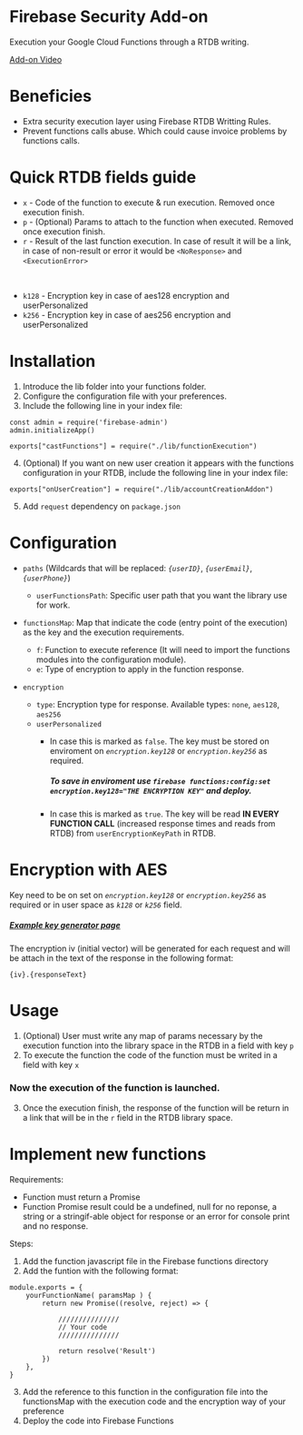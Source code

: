 # Firebase Security Add-on
Execution your Google Cloud Functions through a RTDB writing.

[Add-on Video](https://youtu.be/QUoi1udKFrw)

# Beneficies
- Extra security execution layer using Firebase RTDB Writting Rules.
- Prevent functions calls abuse. Which could cause invoice problems by functions calls.

# Quick RTDB fields guide
- `x` - Code of the function to execute & run execution. Removed once execution finish.
- `p` - (Optional) Params to attach to the function when executed. Removed once execution finish.
- `r` - Result of the last function execution. In case of result it will be a link, in case of non-result or error it would be `<NoResponse>` and `<ExecutionError>`

<br>

- `k128` - Encryption key in case of aes128 encryption and userPersonalized
- `k256` - Encryption key in case of aes256 encryption and userPersonalized


# Installation

1. Introduce the lib folder into your functions folder.
2. Configure the configuration file with your preferences.
3. Include the following line in your index file:
```
const admin = require('firebase-admin')
admin.initializeApp()

exports["castFunctions"] = require("./lib/functionExecution")
```
4. (Optional) If you want on new user creation it appears with the functions configuration in your RTDB, include the following line in your index file:
```
exports["onUserCreation"] = require("./lib/accountCreationAddon")
```
5. Add `request` dependency on `package.json`


# Configuration
- `paths` (Wildcards that will be replaced: _`{userID}`_, _`{userEmail}`_, _`{userPhone}`_)
    - `userFunctionsPath`: Specific user path that you want the library use for work.

- `functionsMap`: Map that indicate the code (entry point of the execution) as the key and the execution requirements.
    - `f`: Function to execute reference (It will need to import the functions modules into the configuration module).
    - `e`: Type of encryption to apply in the function response.

- `encryption`
    - `type`: Encryption type for response. Available types: `none`, `aes128`, `aes256`
    - `userPersonalized`
        - In case this is marked as `false`. The key must be stored on enviroment on _`encryption.key128`_ or _`encryption.key256`_ as required.
            ##### To save in enviroment use `firebase functions:config:set encryption.key128="THE ENCRYPTION KEY"` and deploy.

        - In case this is marked as `true`. The key will be read **IN EVERY FUNCTION CALL** (increased response times and reads from RTDB) from `userEncryptionKeyPath` in RTDB.

# Encryption with AES
Key need to be on set on _`encryption.key128`_ or _`encryption.key256`_ as required or in user space as _`k128`_ or _`k256`_ field.

##### [Example key generator page](https://www.allkeysgenerator.com/Random/Security-Encryption-Key-Generator.aspx)

The encryption iv (initial vector) will be generated for each request and will be attach in the text of the response in the following format: 

```
{iv}.{responseText}
```

# Usage
1. (Optional) User must write any map of params necessary by the execution function into the library space in the RTDB in a field with key `p`
2. To execute the function the code of the function must be writed in a field with key `x`

### Now the execution of the function is launched.

3. Once the execution finish, the response of the function will be return in a link that will be in the `r` field in the RTDB library space.

# Implement new functions
Requirements:
- Function must return a Promise
- Function Promise result could be a undefined, null for no reponse, a string or a stringif-able object for response or an error for console print and no response.

Steps:
1. Add the function javascript file in the Firebase functions directory
2. Add the funtion with the following format:
```
module.exports = {
	yourFunctionName( paramsMap ) {
		return new Promise((resolve, reject) => {

            ///////////////
            // Your code
            ///////////////

			return resolve('Result')
		})
	},
}
```
3. Add the reference to this function in the configuration file into the functionsMap with the execution code and the encryption way of your preference
4. Deploy the code into Firebase Functions
